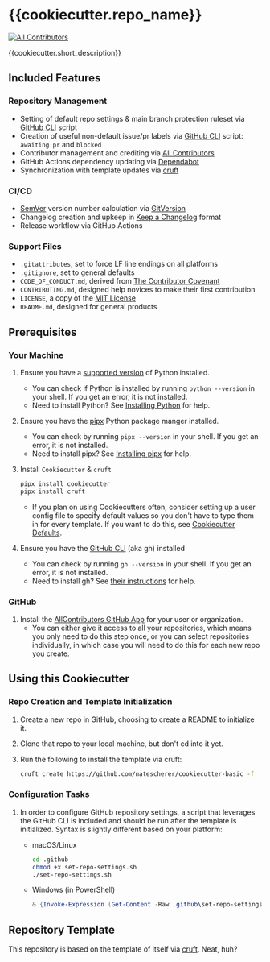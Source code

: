 # {{cookiecutter.repo_name}}

[![All Contributors][all-contributors-badge]](#contributors)

{{cookiecutter.short_description}}

## Included Features

### Repository Management

- Setting of default repo settings & main branch protection ruleset via [GitHub CLI][github-cli] script
- Creation of useful non-default issue/pr labels via [GitHub CLI][github-cli] script: `awaiting pr` and `blocked`
- Contributor management and crediting via [All Contributors][all-contributors]
- GitHub Actions dependency updating via [Dependabot][dependabot]
- Synchronization with template updates via [cruft][cruft]

### CI/CD

- [SemVer][semver] version number calculation via [GitVersion][gitversion]
- Changelog creation and upkeep in [Keep a Changelog][keep-a-changelog] format
- Release workflow via GitHub Actions

### Support Files

- `.gitattributes`, set to force LF line endings on all platforms
- `.gitignore`, set to general defaults
- `CODE_OF_CONDUCT.md`, derived from [The Contributor Covenant][contributor-covenant]
- `CONTRIBUTING.md`, designed help novices to make their first contribution
- `LICENSE`, a copy of the [MIT License][mit-license]
- `README.md`, designed for general products

## Prerequisites

### Your Machine

1. Ensure you have a [supported version][eol-python] of Python installed.
    - You can check if Python is installed by running `python --version` in your shell. If you get an error, it is not installed.
    - Need to install Python? See [Installing Python](docs/installing_python.md) for help.
1. Ensure you have the [pipx][pipx] Python package manger installed.
    - You can check by running `pipx --version` in your shell. If you get an error, it is not installed.
    - Need to install pipx? See [Installing pipx](docs/installing_pipx.md) for help.
1. Install `Cookiecutter` & `cruft`

    ``` bash
    pipx install cookiecutter
    pipx install cruft
    ```

    - If you plan on using Cookiecutters often, consider setting up a user config file to specify default values so you don't have to type them in for every template. If you want to do this, see [Cookiecutter Defaults](docs/cookiecutter_defaults.md).

1. Ensure you have the [GitHub CLI][github-cli] (aka gh) installed
    - You can check by running `gh --version` in your shell. If you get an error, it is not installed.
    - Need to install gh? See [their instructions][github-cli-instructions] for help.

### GitHub

1. Install the [AllContributors GitHub App][all-contributors-app] for your user or organization.
    - You can either give it access to all your repositories, which means you only need to do this step once, or you can select repositories individually, in which case you will need to do this for each new repo you create.

## Using this Cookiecutter

### Repo Creation and Template Initialization

1. Create a new repo in GitHub, choosing to create a README to initialize it.
1. Clone that repo to your local machine, but don't cd into it yet.
1. Run the following to install the template via cruft:

    ``` bash
    cruft create https://github.com/natescherer/cookiecutter-basic -f
    ```

### Configuration Tasks

1. In order to configure GitHub repository settings, a script that leverages the GitHub CLI is included and should be run after the template is initialized. Syntax is slightly different based on your platform:
    - macOS/Linux

        ``` bash
        cd .github
        chmod +x set-repo-settings.sh
        ./set-repo-settings.sh
        ```

    - Windows (in PowerShell)

        ``` PowerShell
        & {Invoke-Expression (Get-Content -Raw .github\set-repo-settings.sh)}
        ```

## Repository Template

This repository is based on the template of itself via [cruft][cruft]. Neat, huh?

[all-contributors]: https://allcontributors.org/
[all-contributors-app]: https://github.com/apps/allcontributors/installations/new
[all-contributors-badge]: https://img.shields.io/github/all-contributors/{{cookiecutter.github_username}}/{{cookiecutter.repo_name}}?color=ee8449&style=flat-square
[cookiecutter]: https://www.cookiecutter.io/
[contributor-covenant]: https://www.contributor-covenant.org/
[cruft]: https://cruft.github.io/cruft/
[dependabot]: https://docs.github.com/en/code-security/getting-started/dependabot-quickstart-guide
[eol-python]: https://endoflife.date/python
[github-cli]: https://cli.github.com/
[github-cli-instructions]: https://github.com/cli/cli#installation
[gitversion]: https://gitversion.net/
[keep-a-changelog]: https://keepachangelog.com/en/1.1.0/
[mit-license]: https://choosealicense.com/licenses/mit/
[pipx]: https://github.com/pypa/pipx
[semver]: https://semver.org/
